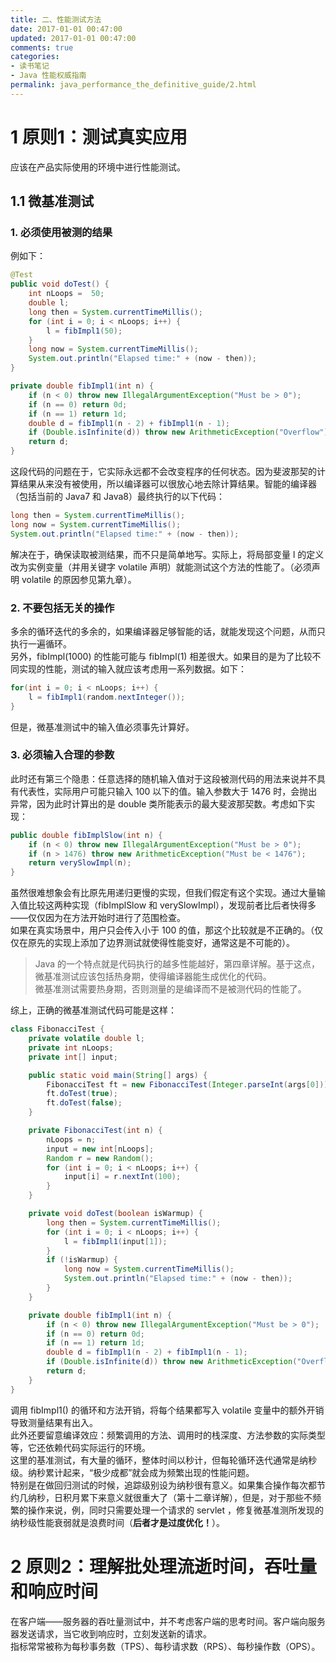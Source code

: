 ```yaml
---
title: 二、性能测试方法
date: 2017-01-01 00:47:00
updated: 2017-01-01 00:47:00
comments: true
categories: 
- 读书笔记
- Java 性能权威指南
permalink: java_performance_the_definitive_guide/2.html    
---
```


# 1 原则1：测试真实应用

应该在产品实际使用的环境中进行性能测试。

## 1.1 微基准测试

### 1. 必须使用被测的结果

例如下：
```java
@Test
public void doTest() {
    int nLoops =  50;
    double l;
    long then = System.currentTimeMillis();
    for (int i = 0; i < nLoops; i++) {
        l = fibImpl1(50);
    }
    long now = System.currentTimeMillis();
    System.out.println("Elapsed time:" + (now - then));
}

private double fibImpl1(int n) {
    if (n < 0) throw new IllegalArgumentException("Must be > 0");
    if (n == 0) return 0d;
    if (n == 1) return 1d;
    double d = fibImpl1(n - 2) + fibImpl1(n - 1);
    if (Double.isInfinite(d)) throw new ArithmeticException("Overflow");
    return d;
}
```
这段代码的问题在于，它实际永远都不会改变程序的任何状态。因为斐波那契的计算结果从来没有被使用，所以编译器可以很放心地去除计算结果。智能的编译器（包括当前的 Java7 和 Java8）最终执行的以下代码：
```java
long then = System.currentTimeMillis();
long now = System.currentTimeMillis();
System.out.println("Elapsed time:" + (now - then));
```
解决在于，确保读取被测结果，而不只是简单地写。实际上，将局部变量 l 的定义改为实例变量（并用关键字 volatile 声明）就能测试这个方法的性能了。（必须声明 volatile 的原因参见第九章）。

### 2. 不要包括无关的操作

多余的循环迭代的多余的，如果编译器足够智能的话，就能发现这个问题，从而只执行一遍循环。  
另外，fibImpl(1000) 的性能可能与 fibImpl(1) 相差很大。如果目的是为了比较不同实现的性能，测试的输入就应该考虑用一系列数据。如下：
```java
for(int i = 0; i < nLoops; i++) {
    l = fibImpl1(random.nextInteger());
}
```
但是，微基准测试中的输入值必须事先计算好。

### 3. 必须输入合理的参数

此时还有第三个隐患：任意选择的随机输入值对于这段被测代码的用法来说并不具有代表性，实际用户可能只输入 100 以下的值。输入参数大于 1476 时，会抛出异常，因为此时计算出的是 double 类所能表示的最大斐波那契数。考虑如下实现：
```java
public double fibImplSlow(int n) {
    if (n < 0) throw new IllegalArgumentException("Must be > 0");
    if (n > 1476) throw new ArithmeticException("Must be < 1476");
    return verySlowImpl(n);
}
```
虽然很难想象会有比原先用递归更慢的实现，但我们假定有这个实现。通过大量输入值比较这两种实现（fibImplSlow 和 verySlowImpl），发现前者比后者快得多——仅仅因为在方法开始时进行了范围检查。  
如果在真实场景中，用户只会传入小于 100 的值，那这个比较就是不正确的。（仅仅在原先的实现上添加了边界测试就使得性能变好，通常这是不可能的）。
>Java 的一个特点就是代码执行的越多性能越好，第四章详解。基于这点，微基准测试应该包括热身期，使得编译器能生成优化的代码。  
>微基准测试需要热身期，否则测量的是编译而不是被测代码的性能了。

综上，正确的微基准测试代码可能是这样：
```java
class FibonacciTest {
    private volatile double l;
    private int nLoops;
    private int[] input;

    public static void main(String[] args) {
        FibonacciTest ft = new FibonacciTest(Integer.parseInt(args[0]));
        ft.doTest(true);
        ft.doTest(false);
    }

    private FibonacciTest(int n) {
        nLoops = n;
        input = new int[nLoops];
        Random r = new Random();
        for (int i = 0; i < nLoops; i++) {
            input[i] = r.nextInt(100);
        }
    }

    private void doTest(boolean isWarmup) {
        long then = System.currentTimeMillis();
        for (int i = 0; i < nLoops; i++) {
            l = fibImpl1(input[1]);
        }
        if (!isWarmup) {
            long now = System.currentTimeMillis();
            System.out.println("Elapsed time:" + (now - then));
        }
    }

    private double fibImpl1(int n) {
        if (n < 0) throw new IllegalArgumentException("Must be > 0");
        if (n == 0) return 0d;
        if (n == 1) return 1d;
        double d = fibImpl1(n - 2) + fibImpl1(n - 1);
        if (Double.isInfinite(d)) throw new ArithmeticException("Overflow");
        return d;
    }
}
```
调用 fibImpl1() 的循环和方法开销，将每个结果都写入 volatile 变量中的额外开销导致测量结果有出入。  
此外还要留意编译效应：频繁调用的方法、调用时的栈深度、方法参数的实际类型等，它还依赖代码实际运行的环境。  
这里的基准测试，有大量的循环，整体时间以秒计，但每轮循环迭代通常是纳秒级。纳秒累计起来，“极少成都”就会成为频繁出现的性能问题。  
特别是在做回归测试的时候，追踪级别设为纳秒很有意义。如果集合操作每次都节约几纳秒，日积月累下来意义就很重大了（第十二章详解），但是，对于那些不频繁的操作来说，例，同时只需要处理一个请求的 servlet ，修复微基准测所发现的纳秒级性能衰弱就是浪费时间（**后者才是过度优化！**）。

# 2 原则2：理解批处理流逝时间，吞吐量和响应时间

在客户端——服务器的吞吐量测试中，并不考虑客户端的思考时间。客户端向服务器发送请求，当它收到响应时，立刻发送新的请求。  
指标常常被称为每秒事务数（TPS）、每秒请求数（RPS）、每秒操作数（OPS）。

